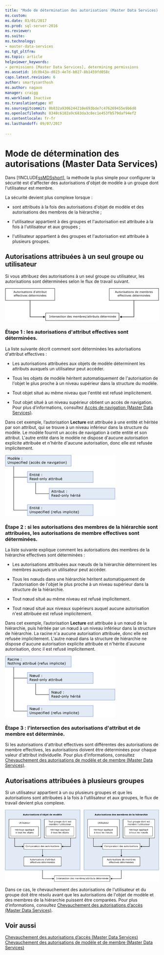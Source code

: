 ```yaml
---
title: "Mode de détermination des autorisations (Master Data Services) | Microsoft Docs"
ms.custom: 
ms.date: 03/01/2017
ms.prod: sql-server-2016
ms.reviewer: 
ms.suite: 
ms.technology:
- master-data-services
ms.tgt_pltfrm: 
ms.topic: article
helpviewer_keywords:
- permissions [Master Data Services], determining permissions
ms.assetid: 1dc0b43a-d023-4e7d-b027-8b1459fd058c
caps.latest.revision: 6
author: smartysanthosh
ms.author: nagavo
manager: craigg
ms.workload: Inactive
ms.translationtype: HT
ms.sourcegitcommit: 0b832a9306244210e693bde7c476269455e9b6d8
ms.openlocfilehash: 8348c6102a9c683da3c8ec1e453fb579daf94ef2
ms.contentlocale: fr-fr
ms.lasthandoff: 09/07/2017

---
```

# <a name="how-permissions-are-determined-master-data-services"></a>Mode de détermination des autorisations (Master Data Services)
  Dans [!INCLUDE[ssMDSshort](../includes/ssmdsshort-md.md)], la méthode la plus simple pour configurer la sécurité est d'affecter des autorisations d'objet de modèle à un groupe dont l'utilisateur est membre.  
  
 La sécurité devient plus complexe lorsque :  
  
-   sont attribués à la fois des autorisations d'objet de modèle et des autorisations des membres de la hiérarchie ;  
  
-   l'utilisateur appartient à des groupes et l'autorisation est attribuée à la fois à l'utilisateur et aux groupes ;  
  
-   l'utilisateur appartient à des groupes et l'autorisation est attribuée à plusieurs groupes.  
  
## <a name="permissions-assigned-to-a-single-group-or-user"></a>Autorisations attribuées à un seul groupe ou utilisateur  
 Si vous attribuez des autorisations à un seul groupe ou utilisateur, les autorisations sont déterminées selon le flux de travail suivant.  
  
 ![mds_conc_security_no_overlap](../master-data-services/media/mds-conc-security-no-overlap.gif "mds_conc_security_no_overlap")  
  
### <a name="step-1-effective-attribute-permissions-are-determined"></a>Étape 1 : les autorisations d'attribut effectives sont déterminées.  
 La liste suivante décrit comment sont déterminées les autorisations d'attribut effectives :  
  
-   Les autorisations attribuées aux objets de modèle déterminent les attributs auxquels un utilisateur peut accéder.  
  
-   Tous les objets de modèle héritent automatiquement de l'autorisation de l'objet le plus proche à un niveau supérieur dans la structure du modèle.  
  
-   Tout objet situé au même niveau que l'entité est refusé implicitement.  
  
-   Tout objet situé à un niveau supérieur obtient un accès de navigation. Pour plus d’informations, consultez [Accès de navigation &#40;Master Data Services&#41;](../master-data-services/navigational-access-master-data-services.md).  
  
 Dans cet exemple, l’autorisation **Lecture** est attribuée à une entité et héritée par son attribut, qui se trouve à un niveau inférieur dans la structure du modèle. Le modèle fournit un accès de navigation à cette entité et son attribut. L'autre entité dans le modèle ne dispose d'aucune autorisation explicite attribuée et n'hérite d'aucune autorisation, donc elle est refusée implicitement.  
  
 ![mds_conc_inheritance_model](../master-data-services/media/mds-conc-inheritance-model.gif "mds_conc_inheritance_model")  
  
### <a name="step-2-if-hierarchy-member-permissions-are-assigned-effective-member-permissions-are-determined"></a>Étape 2 : si les autorisations des membres de la hiérarchie sont attribuées, les autorisations de membre effectives sont déterminées.  
 La liste suivante explique comment les autorisations des membres de la hiérarchie effectives sont déterminées :  
  
-   Les autorisations attribuées aux nœuds de la hiérarchie déterminent les membres auxquels un utilisateur peut accéder.  
  
-   Tous les nœuds dans une hiérarchie héritent automatiquement de l'autorisation de l'objet le plus proche à un niveau supérieur dans la structure de la hiérarchie.  
  
-   Tout nœud situé au même niveau est refusé implicitement.  
  
-   Tout nœud situé aux niveaux supérieurs auquel aucune autorisation n'est attribuée est refusé implicitement.  
  
 Dans cet exemple, l’autorisation **Lecture** est attribuée à un nœud de la hiérarchie, puis héritée par un nœud à un niveau inférieur dans la structure de hiérarchie. La racine n'a aucune autorisation attribuée, donc elle est refusée implicitement. L'autre nœud dans la structure de hiérarchie ne dispose d'aucune autorisation explicite attribuée et n'hérite d'aucune autorisation, donc il est refusé implicitement.  
  
 ![mds_conc_inheritance_hierarchy](../master-data-services/media/mds-conc-inheritance-hierarchy.gif "mds_conc_inheritance_hierarchy")  
  
### <a name="step-3-the-intersection-of-attribute-and-member-permissions-is-determined"></a>Étape 3 : l'intersection des autorisations d'attribut et de membre est déterminée.  
 Si les autorisations d'attribut effectives sont différentes des autorisations de membre effectives, les autorisations doivent être déterminées pour chaque valeur d'attribut individuelle. Pour plus d’informations, consultez [Chevauchement des autorisations de modèle et de membre &#40;Master Data Services&#41;](../master-data-services/overlapping-model-and-member-permissions-master-data-services.md).  
  
## <a name="permissions-assigned-to-multiple-groups"></a>Autorisations attribuées à plusieurs groupes  
 Si un utilisateur appartient à un ou plusieurs groupes et que les autorisations sont attribuées à la fois à l'utilisateur et aux groupes, le flux de travail devient plus complexe.  
  
 ![mds_conc_security_group_overlap](../master-data-services/media/mds-conc-security-group-overlap.gif "mds_conc_security_group_overlap")  
  
 Dans ce cas, le chevauchement des autorisations de l'utilisateur et du groupe doit être résolu avant que les autorisations de l'objet de modèle et des membres de la hiérarchie puissent être comparées. Pour plus d’informations, consultez [Chevauchement des autorisations d’accès &#40;Master Data Services&#41;](../master-data-services/overlapping-user-and-group-permissions-master-data-services.md).  
  
## <a name="see-also"></a>Voir aussi  
 [Chevauchement des autorisations d’accès &#40;Master Data Services&#41;](../master-data-services/overlapping-user-and-group-permissions-master-data-services.md)   
 [Chevauchement des autorisations de modèle et de membre &#40;Master Data Services&#41;](../master-data-services/overlapping-model-and-member-permissions-master-data-services.md)  
  
  

